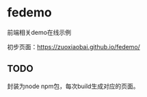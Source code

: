 # fedemo
前端相关demo在线示例

初步页面：https://zuoxiaobai.github.io/fedemo/

## TODO
封装为node npm包，每次build生成对应的页面。
